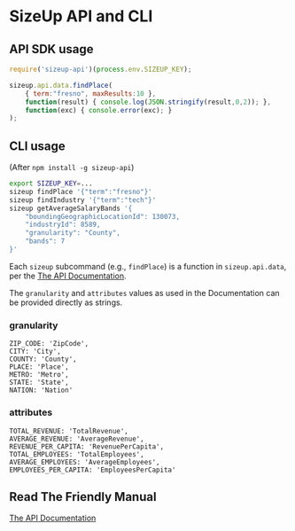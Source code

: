 # SizeUp API and CLI

## API SDK usage

```javascript
require('sizeup-api')(process.env.SIZEUP_KEY);

sizeup.api.data.findPlace(
    { term:"fresno", maxResults:10 },
    function(result) { console.log(JSON.stringify(result,0,2)); },
    function(exc) { console.error(exc); }
);
```

## CLI usage

(After `npm install -g sizeup-api`)

```bash
export SIZEUP_KEY=...
sizeup findPlace '{"term":"fresno"}'
sizeup findIndustry '{"term":"tech"}'
sizeup getAverageSalaryBands '{
    "boundingGeographicLocationId": 130073,
    "industryId": 8589,
    "granularity": "County",
    "bands": 7
}'
```

Each `sizeup` subcommand (e.g., `findPlace`) is a function in `sizeup.api.data`, per the [The API Documentation](http://www.sizeup.com/developers/documentation).

The `granularity` and `attributes` values as used in the Documentation can be provided directly as strings.

### granularity
```
ZIP_CODE: 'ZipCode',
CITY: 'City',
COUNTY: 'County',
PLACE: 'Place',
METRO: 'Metro',
STATE: 'State',
NATION: 'Nation'
```

### attributes
```
TOTAL_REVENUE: 'TotalRevenue',
AVERAGE_REVENUE: 'AverageRevenue',
REVENUE_PER_CAPITA: 'RevenuePerCapita',
TOTAL_EMPLOYEES: 'TotalEmployees',
AVERAGE_EMPLOYEES: 'AverageEmployees',
EMPLOYEES_PER_CAPITA: 'EmployeesPerCapita'
```

## Read The Friendly Manual

[The API Documentation](http://www.sizeup.com/developers/documentation)
